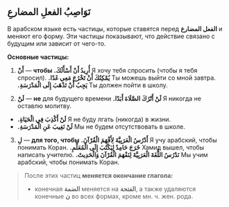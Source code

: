 ﻿
نَوَاصِبُ الفعلِ المضارعِ
-
В арабском языке есть частицы, которые ставятся перед **الفعل المضارع** и меняют его форму. Эти частицы показывают, что действие связано с будущим или зависит от чего-то.

**Основные частицы:**

1.  **أَنْ** — **чтобы** 
        **.أُرِيدُ أَنْ أَسْأَلَكَ**
        Я хочу тебя спросить (чтобы я тебя спросил).
        **.يُمْكِنُكَ أَنْ تَخْرُجَ مَعِي غَدًا**
        Ты можешь выйти со мной завтра.
        **.يَجِبُ أَنْ تَذْهَبَ إِلَى الْمَدْرَسَةِ**
        Ты должен пойти в школу.
        
2.  **لَنْ** — **не** для будущего времени
    **.لَنْ أَتْرُكَ الصَّلَاةَ أَبَدًا**
Я никогда не оставлю молитву.
-   **.لَنْ أَكْذِبَ فِي الْحَيَاةِ**
Я не буду лгать (никогда) в жизни.
-   **.لَنْ نَغِيبَ عَنِ الْمَدْرَسَةِ**
Мы не будем отсутствовать в школе.
        
3.  **لِ** — **для того, чтобы** 
        **.أَدْرُسُ الْعَرَبِيَّةَ لِأَفْهَمَ الْقُرْآنَ**
        Я учу арабский, чтобы понимать Коран.
         **.خَرَجَ حَامِدٌ لِيَكْتُبَ إِلَى الْمُعَلِّمِ** 
         Хамид вышел, чтобы написать учителю.
         **.نَدْرُسُ اللُّغَةَ الْعَرَبِيَّةَ لِنَفْهَمَ الْقُرْآنَ وَالْحَدِيثَ**
Мы учим арабский, чтобы понимать Коран.
        


> После этих частиц **меняется окончание глагола:**
> -  конечная  **الضمة** меняется на **الفتحة**, а также удаляются конечные **ن** во всех формах, кроме мн. ч. жен. рода.

    


